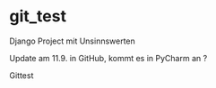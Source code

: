 # git_test

Django Project mit Unsinnswerten 

Update am 11.9. in GitHub, kommt es in PyCharm an ?

Gittest
